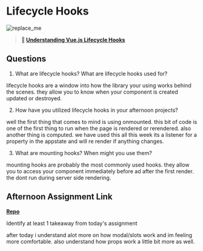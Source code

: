 # Lifecycle Hooks

![replace_me](https://codeworks.blob.core.windows.net/public/assets/img/illustrations/placeholder.svg)

> **📖 [Understanding Vue.js Lifecycle Hooks](https://codeworksacademy.com/fs-student-guide/resources/wk6/03-Vue-Lifecycle-Hooks)**

## Questions

1. What are lifecycle hooks? What are lifecycle hooks used for?


lifecycle hooks are a window into how the library your using works behind the scenes. they allow you to know when your component is created updated or destroyed.

2. How have you utilized lifecycle hooks in your afternoon projects?


well the first thing that comes to mind is using onmounted. this bit of code is one of the first thing to run when the page is rendered or rerendered. also another thing is computed. we have used this all this week its a listener for a property in the appstate and will re render if anything changes.


3. What are mounting hooks? When might you use them?


mounting hooks are probably the most commonly used hooks. they allow you to access your component immediately before ad after the first render. the dont run during server side rendering.

## Afternoon Assignment Link

**[Repo](https://github.com/ScottBickish/late-fall21-gregslist-vue.git)**

Identify at least 1 takeaway from today's assignment

after today i understand alot more on how modal/slots work and im feeling more comfortable. also understand how props work a little bit more as well.